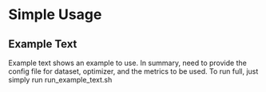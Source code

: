 # Simple Usage

## Example Text

Example text shows an example to use.
In summary, need to provide the config file for dataset, optimizer, and the metrics to be used.
To run full, just simply run run_example_text.sh
